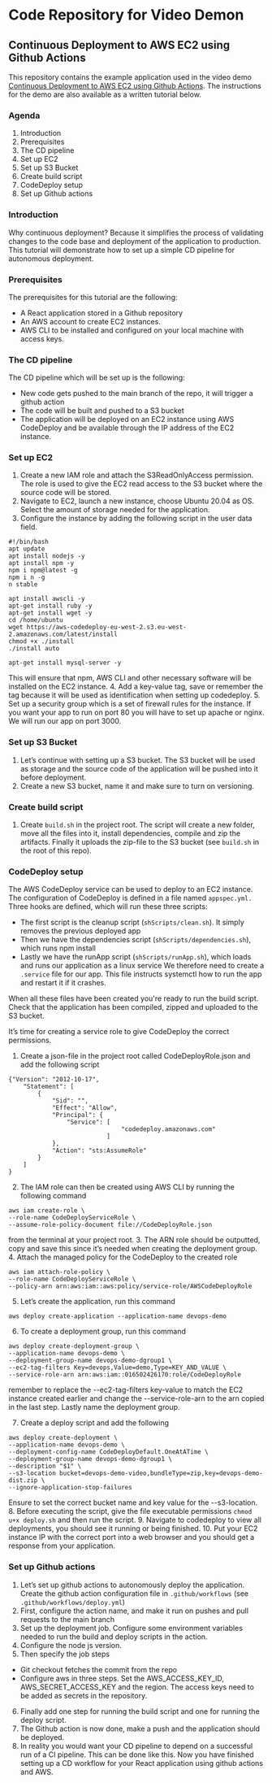 # Code Repository for Video Demon
## Continuous Deployment to AWS EC2 using Github Actions
This repository contains the example application used in the video demo [Continuous Deployment to AWS EC2 using Github Actions](https://www.youtube.com/watch?v=B04c0lbzMC4). The instructions for the demo are also available as a written tutorial below.

### Agenda
1. Introduction
2. Prerequisites
3. The CD pipeline
4. Set up EC2
5. Set up S3 Bucket
6. Create build script
7. CodeDeploy setup
8. Set up Github actions

### Introduction
Why continuous deployment? Because it simplifies the process of validating changes to the code base and deployment of the application to production. This tutorial will demonstrate how to set up a simple CD pipeline for autonomous deployment.

### Prerequisites
The prerequisites for this tutorial are the following:
 - A React application stored in a Github repository
 - An AWS account to create EC2 instances.
 - AWS CLI to be installed and configured on your local machine with access keys.

### The CD pipeline
The CD pipeline which will be set up is the following:
 - New code gets pushed to the main branch of the repo, it will trigger a github action
 - The code will be built and pushed to a S3 bucket
 - The application will be deployed on an EC2 instance using AWS CodeDeploy and be available through the IP address of the EC2 instance.

### Set up EC2
1. Create a new IAM role and attach the S3ReadOnlyAccess permission. The role is used to give the EC2 read access to the S3 bucket where the source code will be stored.
2. Navigate to EC2, launch a new instance, choose Ubuntu 20.04 as OS. Select the amount of storage needed for the application.  
3. Configure the instance by adding the following script in the user data field.

```
#!/bin/bash
apt update
apt install nodejs -y
apt install npm -y
npm i npm@latest -g
npm i n -g
n stable

apt install awscli -y
apt-get install ruby -y
apt-get install wget -y
cd /home/ubuntu
wget https://aws-codedeploy-eu-west-2.s3.eu-west-2.amazonaws.com/latest/install
chmod +x ./install
./install auto

apt-get install mysql-server -y
```
 This will ensure that npm, AWS CLI and other necessary software will be installed on the EC2 instance.
4. Add a key-value tag, save or remember the tag because it will be used as identification when setting up codedeploy.
5. Set up a security group which is a set of firewall rules for the instance. If you want your app to run on port 80 you will have to set up apache or nginx. We will run our app on port 3000.

### Set up S3 Bucket
1. Let’s continue with setting up a S3 bucket. The S3 bucket will be used as storage and the source code of the application will be pushed into it before deployment.
2. Create a new S3 bucket, name it and make sure to turn on versioning.

### Create build script
1. Create `build.sh` in the project root. The script will create a new folder, move all the files into it, install dependencies, compile and zip the artifacts. Finally it uploads the zip-file to the S3 bucket (see `build.sh` in the root of this repo).

### CodeDeploy setup
The AWS CodeDeploy service can be used to deploy to an EC2 instance. The configuration of CodeDeploy is defined in a file named `appspec.yml.` Three hooks are defined, which will run these three scripts:
  - The first script is the cleanup script (`shScripts/clean.sh`). It simply removes the previous deployed app
  - Then we have the dependencies script (`shScripts/dependencies.sh`), which runs npm install
  - Lastly we have the runApp script (`shScripts/runApp.sh`), which loads and runs our application as a linux service
We therefore need to create a `.service` file for our app. This file instructs systemctl how to run the app and restart it if it crashes.

When all these files have been created you're ready to run the build script. Check that the application has been compiled, zipped and uploaded to the S3 bucket.

It’s time for creating a service role to give CodeDeploy the correct permissions.

1. Create a json-file in the project root called CodeDeployRole.json and add the following script
```
{"Version": "2012-10-17",     
    "Statement": [
        {
            "Sid": "",      
            "Effect": "Allow",         
            "Principal": {               
                "Service": [                
                               "codedeploy.amazonaws.com"      
                           ]         
            },
            "Action": "sts:AssumeRole"
        }     
    ]
}
```
2. The IAM role can then be created using AWS CLI by running the following command

```
aws iam create-role \
--role-name CodeDeployServiceRole \
--assume-role-policy-document file://CodeDeployRole.json
```

from the terminal at your project root.
3. The ARN role should be outputted, copy and save this since it’s needed when creating the deployment group.
4. Attach the managed policy for the CodeDeploy to the created role

```
aws iam attach-role-policy \
--role-name CodeDeployServiceRole \
--policy-arn arn:aws:iam::aws:policy/service-role/AWSCodeDeployRole
```

5. Let’s create the application, run this command

```
aws deploy create-application --application-name devops-demo
```

6. To create a deployment group, run this command

```
aws deploy create-deployment-group \
--application-name devops-demo \
--deployment-group-name devops-demo-dgroup1 \
--ec2-tag-filters Key=devops,Value=demo,Type=KEY_AND_VALUE \
--service-role-arn arn:aws:iam::016502426170:role/CodeDeployRole
```

remember to replace the --ec2-tag-filters key-value to match the EC2 instance created earlier and change the --service-role-arn to the arn copied in the last step. Lastly name the deployment group.

7. Create a deploy script and add the following

```
aws deploy create-deployment \
--application-name devops-demo \
--deployment-config-name CodeDeployDefault.OneAtATime \
--deployment-group-name devops-demo-dgroup1 \
--description "$1" \
--s3-location bucket=devops-demo-video,bundleType=zip,key=devops-demo-dist.zip \
--ignore-application-stop-failures
```

Ensure to set the correct bucket name and key value for the --s3-location.
8. Before executing the script, give the file executable permissions `chmod u+x deploy.sh` and then run the script.
9. Navigate to codedeploy to view all deployments, you should see it running or being finished.
10. Put your EC2 instance IP with the correct port into a web browser and you should get a response from your application.

### Set up Github actions
1. Let’s set up github actions to autonomously deploy the application. Create the github action configuration file in `.github/workflows` (see `.github/workflows/deploy.yml`)
2. First, configure the action name, and make it run on pushes and pull requests to the main branch
3. Set up the deployment job. Configure some environment variables needed to run the build and deploy scripts in the action.
4. Configure the node js version.
5. Then specify the job steps
  - Git checkout fetches the commit from the repo
  - Configure aws in three steps. Set the AWS_ACCESS_KEY_ID, AWS_SECRET_ACCESS_KEY and the region. The access keys need to be added as secrets in the repository.
6. Finally add one step for running the build script and one for running the deploy script.
7. The Github action is now done, make a push and the application should be deployed.
8. In reality you would want your CD pipeline to depend on a successful run of a CI pipeline. This can be done like this.
Now you have finished setting up a CD workflow for your React application using github actions and AWS.
